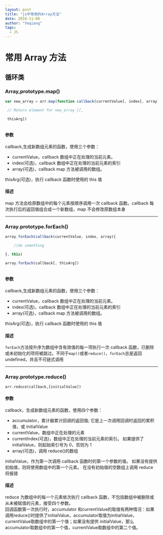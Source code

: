 ```yaml
---
layout: post
title: "js中常用的Array方法"
date: 2018-11-08
author: "Yeqiang"
tags:
  - JS
---
```


# 常用 Array 方法

## 循环类

### Array,prototype.map()

```javascript
var new_array = arr.map(function callback(currentValue[, index[, array]]){

 // Return element for new_array }[,

 thisArg])



```

#### 参数

callback,生成新数组元素的函数，使用三个参数：

- currentValue，callback 数组中正在处理的当前元素。
- index(可选)，callback 数组中正在处理的当前元素的索引
- array(可选)，callback map 方法被调用的数组。

thisArg(可选)，执行 callback 函数时使用的 this 值
#### 描述
map 方法会给原数组中的每个元素按顺序调用一次 callback 函数。callback 每次执行后的返回值组合成一个新数组，map 不会修改原数组本身

---

### Array.prototype.forEach()

```javascript
array.forEach(callback(currentValue, index, array){

    //do something

}, this)

array.forEach(callback[, thisArg])



```

#### 参数

callback,生成新数组元素的函数，使用三个参数：

- currentValue，callback 数组中正在处理的当前元素。
- index(可选)，callback 数组中正在处理的当前元素的索引
- array(可选)，callback map 方法被调用的数组。

thisArg(可选)，执行 callback 函数时使用的 this 值

#### 描述

`forEach`方法按升序为数组中含有效值的每一项执行一次 callback 函数，已删除或未初始化的项将被跳过。不同于`map()`或者`reduce()`，`forEach`总是返回 undefined，并且不可链式调用

---

### Array.prototype.reduce()

```
arr.reduce(callback,[initialValue])

```

#### 参数

callback，生成新数组元素的函数，使用四个参数：

- accumulator，累计器累计回调的返回值; 它是上一次调用回调时返回的累积值，或 initialValue
- currentValue，数组中正在处理的元素
- currentIndex(可选)，数组中正在处理的当前元素的索引。 如果提供了 initialValue，则起始索引号为 0，否则为 1
- array(可选)，调用 reduce()的数组

initialValue，作为第一次调用 callback 函数时的第一个参数的值。 如果没有提供初始值，则将使用数组中的第一个元素。 在没有初始值的空数组上调用 reduce 将报错

#### 描述

reduce 为数组中的每一个元素依次执行 callback 函数，不包括数组中被删除或从未被赋值的元素，接受四个参数。  
回调函数第一次执行时，accumulator 和currentValue的取值有两种情况：如果调用reduce()时提供了initialValue，accumulator取值为initialValue，currentValue取数组中的第一个值；如果没有提供 initialValue，那么accumulator取数组中的第一个值，currentValue取数组中的第二个值。
